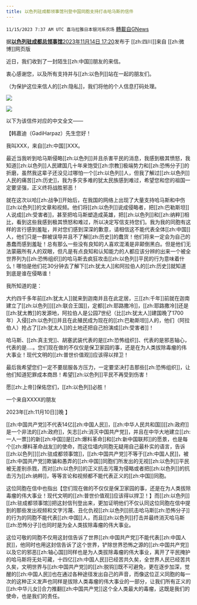 ```yaml
---
title: 以色列驻成都领事馆刊登中国同胞支持打击哈马斯的信件
---
```

`11/15/2023 7:37 AM UTC 喜马拉雅日本银河系农场` [轉載自GNews](https://gnews.org/articles/1978356)

据[**以色列驻成都总领事馆**](https://weibo.com/u/5361724936)[2023年11月14日 17:20](https://weibo.com/5361724936/NsxIjkbLP)发布于 [[zh:四川]]来自 [[zh:微博]]网页版

近日，我们收到了一封陌生[[zh:中国]]朋友的来信。

衷心感谢您，以及所有支持并与[[zh:以色列]]站在一起的朋友们。

（为保护这位来信人的[[zh:隐私]]，我们将他的个人信息打码处理。​​​​​

![](ipfs://QmXL3E9UYkA4txyjScranonMSYhak5La8uHPJ6xUmQXBhD?.png)

![](ipfs://QmW8FTKQRDLREVQMwbXGyb3WMtKTDpvMtbnyS8nv6Wtq5D?.png)       

以下为该信件对应的中文全文——

【韩嘉迪（GadiHarpaz）先生您好！

我叫XXX，来自[[zh:中国]]XXX。

最近当我听到哈马斯侵略[[zh:以色列]]并且杀害平民的消息，我感到极其愤怒，我知道[[zh:以色列]]人民建国几十年来饱受[[zh:宗教]]极端势力和[[zh:恐怖分子]]的折磨，虽然我这辈子还没见过哪怕一个[[zh:以色列]]人，但我了解过[[zh:以色列]]人民的痛苦[[zh:历史]]，我为多灾多难的犹太民族感到难过，希望您和您的祖国一定要坚强，正义终将战胜邪恶！

就在这次以哈[[zh:战争]]开始后，在我国的网络上出现了大量支持哈马斯和中伤[[zh:以色列]]的文章和视频。他们将[[zh:以色列]]说成侵略者，把[[zh:巴勒斯坦]]人说成[[zh:受害者]]，甚至把哈马斯塑造成英雄，把[[zh:以色列]]和[[zh:纳粹]]相比，看到这些我感到极其愤怒和难过，所以决定写信支持您们。我为我的同胞有这样的言行感到羞耻，并对您们感到深深的歉意，请相信这不能代表全体[[zh:中国]]人，他们只是一群被误导并且不了解[[zh:历史]]的蠢货！他们将来一定会为自己的愚蠢而感到羞耻！总有那么一些没有良知的人喜欢混淆是非颠倒黑白。但是他们无法蒙蔽所有人的双眼，但凡是有点良知和认知能力的人都应该分辨的出来一个被全世界列为[[zh:恐怖组织]]的哈马斯去疯狂攻击[[zh:以色列]]平民的行为意味着什么！哪怕是他们花30分钟去了解下[[zh:犹太人]]和阿拉伯人的[[zh:历史]]就知道到底是谁在侵略谁！

我所知道的是：

大约四千多年前[[zh:犹太人]]就来到迦南并且在此定居，三[[zh:千年]]前就在迦南建立了[[zh:以色列]][[zh:联合王国]]，定都[[zh:耶路撒冷]]，[[zh:耶路撒冷]]还是[[zh:犹太教]]的发源地，阿拉伯人是公园7世纪（比[[zh:犹太人]]建国晚了1700年）入侵[[zh:以色列]]并且在此殖民成为现在的[[zh:巴勒斯坦]]人的，他们（阿拉伯人）抢占了[[zh:犹太人]]的土地还把自己扮演成[[zh:受害者]]！

哈马斯、[[zh:真主党]]、胡塞武装代表的是[[zh:恐怖组织]]、代表的是邪恶轴心，代表的是....。您们现在做的不仅仅是保卫家园的事，还是在为人类拔除毒瘤的伟大事业！现代文明的[[zh:普世价值观]]应该得以捍卫！

最后我希望您们一定不要屈服各方压力，一定要坚决打击那些[[zh:恐怖组织]]，让他们知道犯罪成本商昂！希望[[zh:以色列]]平民不再受到伤害！

愿[[zh:上帝]]保佑您们，[[zh:以色列]]必胜！

一个来自XXXX的朋友

2023年[[zh:11月10日]]晚 】

[[zh:中国共产党]]不代表14亿[[zh:中国人民]]，[[zh:中华人民共和国]][[zh:政府]]是一个非法的[[zh:政府]]，矢志[[zh:消灭中国共产党]]，并且在中华大地建立[[zh:一人一票]]的新[[zh:中国]]是[[zh:爆料革命]]和[[zh:新中国联邦]]的愿景，也是每个[[zh:爆料革命战友]]的使命，而这位墙内同胞无疑用自己最朴实的语言，告诉[[zh:以色列]][[zh:驻成都领事馆]]，[[zh:中国共产党]]不等于[[zh:中国人民]]，被[[zh:中国共产党]]欺骗和愚弄的[[zh:中国]]同胞们所发出的无视[[zh:以色列]]平民被无差别杀戮，而对[[zh:以色列]]的正义抗击污蔑为侵略或者把[[zh:以色列]]的抗击污为[[zh:纳粹]]，等等言论和视频都不能代表正义的[[zh:中国]]同胞。

这位同胞在信中也指出【您们现在做的不仅仅是保卫家园的事，还是在为人类拔除毒瘤的伟大事业！现代文明的[[zh:普世价值观]]应该得以捍卫！】而[[zh:以色列]][[zh:驻成都领事馆]]把这封信刊登出来，更加证明他们不仅认同这位同胞在信中提到的那些发出视频和文字污蔑、丑化仇视[[zh:以色列]]抗击哈马斯[[zh:恐怖分子]]的行为的同胞不能代表[[zh:中国]]人，而且[[zh:以色列]]打击并最终消灭哈马斯[[zh:恐怖分子]]也同时是为全人类拔除毒瘤的伟大事业。

这位可敬的同胞不仅用这封信告诉了世界[[zh:中国共产党]]不能代表[[zh:中国人民]]，他同时也用这封信告诉了这个世界，铲除世界恐怖之源的[[zh:中国共产党]]以及它的邪恶[[zh:轴心国]]同样也是为人类拔除毒瘤的伟大事业，离开了平民掩护的哈马斯将无处可藏，十四亿[[zh:中国人民]]已经苦共久矣，全世界人民已经苦共久矣，文明世界与[[zh:中国共产党]]的[[zh:脱钩]]既不可避免，更在逐步加深，觉醒的[[zh:中国人民]]也在通过各种途径发出自己的声音，而像这位正义同胞的每一次的这种正义发声也同样是拔除人类毒瘤的伟大事业的一部分，让我们所有正义的[[zh:中华儿女]]合力推翻[[zh:中国共产党]]这个全人类最大的毒瘤，这既是我们的使命，也是我们的责任。


